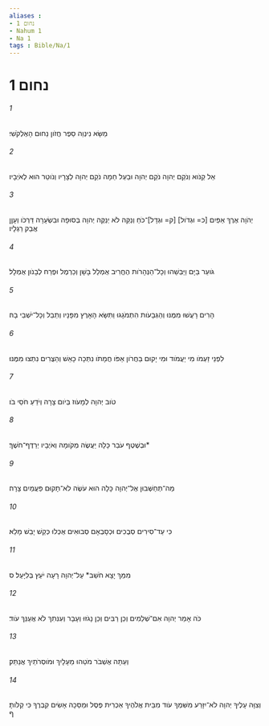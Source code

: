 ```yaml
---
aliases : 
- נחום 1
- Nahum 1
- Na 1
tags : Bible/Na/1
---
```


# נחום 1

###### 1
מַשָּׂא נִינְוֵה סֵפֶר חֲזֹון נַחוּם הָאֶלְקֹשִׁי׃
###### 2
אֵל קַנֹּוא וְנֹקֵם יְהוָה נֹקֵם יְהוָה וּבַעַל חֵמָה נֹקֵם יְהוָה לְצָרָיו וְנֹוטֵר הוּא לְאֹיְבָיו׃
###### 3
יְהֹוָה אֶרֶךְ אַפַּיִם [כ= וּגְדֹול] [ק= וּגְדָל]־כֹּחַ וְנַקֵּה לֹא יְנַקֶּה יְהוָה בְּסוּפָה וּבִשְׂעָרָה דַּרְכֹּו וְעָןָן אֲבַק רַגְלָיו׃
###### 4
גֹּועֵר בַּיָּם וַיַּבְּשֵׁהוּ וְכָל־הַנְּהָרֹות הֶחֱרִיב אֻמְלַל בָּשָׁן וְכַרְמֶל וּפֶרַח לְבָנֹון אֻמְלָל׃
###### 5
הָרִים רָעֲשׁוּ מִמֶּנּוּ וְהַגְּבָעֹות הִתְמֹגָגוּ וַתִּשָּׂא הָאָרֶץ מִפָּנָיו וְתֵבֵל וְכָל־יֹשְׁבֵי בָהּ׃
###### 6
לִפְנֵי זַעְמֹו מִי יַעֲמֹוד וּמִי יָקוּם בַּחֲרֹון אַפֹּו חֲמָתֹו נִתְּכָה כָאֵשׁ וְהַצֻּרִים נִתְּצוּ מִמֶּנּוּ׃
###### 7
טֹוב יְהוָה לְמָעֹוז בְּיֹום צָרָה וְיֹדֵעַ חֹסֵי בֹו׃
###### 8
וּבְשֶׁטֶף עֹבֵר כָּלָה יַעֲשֶׂה מְקֹומָהּ וְאֹיְבָיו יְרַדֶּף־חֹשֶׁךְ׃*
###### 9
מַה־תְּחַשְּׁבוּן אֶל־יְהוָה כָּלָה הוּא עֹשֶׂה לֹא־תָקוּם פַּעֲמַיִם צָרָה׃
###### 10
כִּי עַד־סִירִים סְבֻכִים וּכְסָבְאָם סְבוּאִים אֻכְּלוּ כְּקַשׁ יָבֵשׁ מָלֵא׃
###### 11
מִמֵּךְ יָצָא חֹשֵׁב* עַל־יְהוָה רָעָה יֹעֵץ בְּלִיָּעַל׃ ס
###### 12
כֹּה אָמַר יְהוָה אִם־שְׁלֵמִים וְכֵן רַבִּים וְכֵן נָגֹזּוּ וְעָבָר וְעִנִּתִךְ לֹא אֲעַנֵּךְ עֹוד׃
###### 13
וְעַתָּה אֶשְׁבֹּר מֹטֵהוּ מֵעָלָיִךְ וּמֹוסְרֹתַיִךְ אֲנַתֵּק׃
###### 14
וְצִוָּה עָלֶיךָ יְהוָה לֹא־יִזָּרַע מִשִּׁמְךָ עֹוד מִבֵּית אֱלֹהֶיךָ אַכְרִית פֶּסֶל וּמַסֵּכָה אָשִׂים קִבְרֶךָ כִּי קַלֹּותָ׃ ף
